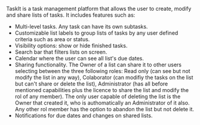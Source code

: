 TaskIt is a task management platform that allows the user to create, modify and share lists of tasks. It includes features such as:
- Multi-level tasks. Any task can have its own subtasks.
- Customizable list labels to group lists of tasks by any user defined criteria such as area or status.
- Visibility options: show or hide finished tasks.
- Search bar that filters lists on screen.
- Calendar where the user can see all list's due dates.
- Sharing functionality. The Owner of a list can share it to other users selecting between the three following roles: Read only (can see but not modify the list in any way), Colaborator (can modifiy the tasks on the list but can't share or delete the list), Administrator (has all before mentioned capabilities plus the licence to share the list and modify the rol of any member). The only user capable of deleting the list is the Owner that created it, who is authomatically an Administrator of it also. Any other rol member has the option to abandon the list but not delete it.
- Notifications for due dates and changes on shared lists.
